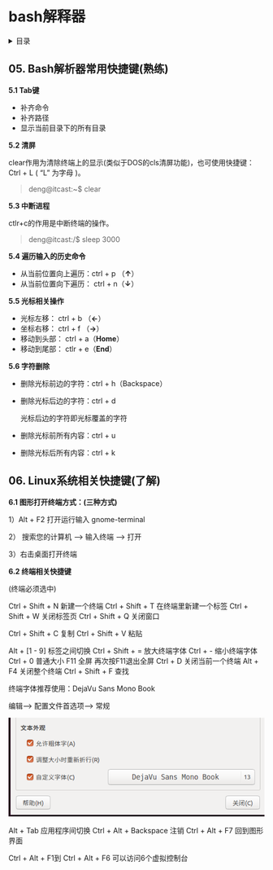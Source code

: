 # bash解释器

<details><summary>目录</summary>
<!-- START doctoc generated TOC please keep comment here to allow auto update -->
<!-- DON'T EDIT THIS SECTION, INSTEAD RE-RUN doctoc TO UPDATE -->

- [05\. Bash解析器常用快捷键(熟练)](#05%5C-bash%E8%A7%A3%E6%9E%90%E5%99%A8%E5%B8%B8%E7%94%A8%E5%BF%AB%E6%8D%B7%E9%94%AE%E7%86%9F%E7%BB%83)
- [06\. Linux系统相关快捷键(了解)](#06%5C-linux%E7%B3%BB%E7%BB%9F%E7%9B%B8%E5%85%B3%E5%BF%AB%E6%8D%B7%E9%94%AE%E4%BA%86%E8%A7%A3)

<!-- END doctoc generated TOC please keep comment here to allow auto update -->
</details>


## 05\. Bash解析器常用快捷键(熟练)

**5.1 Tab键**

*   补齐命令
*   补齐路径
*   显示当前目录下的所有目录

**5.2 清屏**

clear作用为清除终端上的显示(类似于DOS的cls清屏功能)，也可使用快捷键：Ctrl + L ( “L” 为字母 )。

> deng@itcast:~$ clear

**5.3 中断进程**

ctlr+c的作用是中断终端的操作。

> deng@itcast:/$ sleep 3000

**5.4 遍历输入的历史命令**

*   从当前位置向上遍历：ctrl + p （**↑**）
*   从当前位置向下遍历： ctrl + n（**↓**）

**5.5 光标相关操作**

*   光标左移： ctrl + b （**←**）
*   坐标右移： ctrl + f （**→**）
*   移动到头部： ctrl + a（**Home**）
*   移动到尾部： ctlr + e（**End**）

**5.6 字符删除**

*   删除光标前边的字符：ctrl + h（Backspace）
    
*   删除光标后边的字符：ctrl + d
    
    光标后边的字符即光标覆盖的字符
    
*   删除光标前所有内容：ctrl + u
    
*   删除光标后所有内容：ctrl + k


## 06\. Linux系统相关快捷键(了解)

**6.1 图形打开终端方式：(三种方式)**

1）Alt + F2 打开运行输入 gnome-terminal

2） 搜索您的计算机 --> 输入终端 --> 打开

3）右击桌面打开终端

**6.2 终端相关快捷键**

(终端必须选中)

Ctrl + Shift + N 新建一个终端 Ctrl + Shift + T 在终端里新建一个标签 Ctrl + Shift + W 关闭标签页 Ctrl + Shift + Q 关闭窗口

Ctrl + Shift + C 复制 Ctrl + Shift + V 粘贴

Alt + \[1 - 9\] 标签之间切换 Ctrl + Shift + = 放大终端字体 Ctrl + - 缩小终端字体 Ctrl + 0 普通大小 F11 全屏 再次按F11退出全屏 Ctrl + D 关闭当前一个终端 Alt + F4 关闭整个终端 Ctrl + Shift + F 查找

终端字体推荐使用：DejaVu Sans Mono Book

编辑--> 配置文件首选项--> 常规

![](vx_images/489292416231787.png)

Alt + Tab 应用程序间切换 Ctrl + Alt + Backspace 注销 Ctrl + Alt + F7 回到图形界面

Ctrl + Alt + F1到 Ctrl + Alt + F6 可以访问6个虚拟控制台